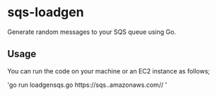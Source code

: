 sqs-loadgen
===========

Generate random messages to your SQS queue using Go. 


Usage
-----

You can run the code on your machine or an EC2 instance as follows;

'go run loadgensqs.go https://sqs.<region>.amazonaws.com/<account>/<queuename> <messagecount>'
